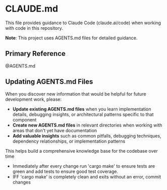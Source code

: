 # CLAUDE.md

This file provides guidance to Claude Code (claude.ai/code) when working with code in this repository.

**Note**: This project uses AGENTS.md files for detailed guidance. 

## Primary Reference

@AGENTS.md

## Updating AGENTS.md Files

When you discover new information that would be helpful for future development work, please:

- **Update existing AGENTS.md files** when you learn implementation details, debugging insights, or architectural patterns specific to that component
- **Create new AGENTS.md files** in relevant directories when working with areas that don't yet have documentation
- **Add valuable insights** such as common pitfalls, debugging techniques, dependency relationships, or implementation patterns

This helps build a comprehensive knowledge base for the codebase over time
- Immediately after every change run 'cargo make' to ensure tests are green and add tests to ensure good test coverage.
- IFF 'cargo make' is completely clean and exits without an error, commit changes
